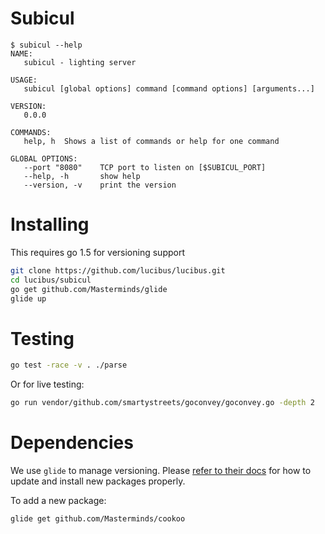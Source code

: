 # Subicul

```shell
$ subicul --help
NAME:
   subicul - lighting server

USAGE:
   subicul [global options] command [command options] [arguments...]

VERSION:
   0.0.0

COMMANDS:
   help, h	Shows a list of commands or help for one command

GLOBAL OPTIONS:
   --port "8080"	TCP port to listen on [$SUBICUL_PORT]
   --help, -h		show help
   --version, -v	print the version
```


# Installing

This requires go 1.5 for versioning support


```bash
git clone https://github.com/lucibus/lucibus.git
cd lucibus/subicul
go get github.com/Masterminds/glide
glide up
```

# Testing

```bash
go test -race -v . ./parse
```

Or for live testing:

```bash
go run vendor/github.com/smartystreets/goconvey/goconvey.go -depth 2
```

# Dependencies
We use `glide` to manage versioning. Please [refer to their docs](https://github.com/Masterminds/glide/)
for how to update and install new packages properly.

To add a new package:

```
glide get github.com/Masterminds/cookoo
```